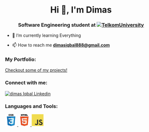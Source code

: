 <h1 align="center">Hi 👋, I'm Dimas</h1>
<h3 align="center">Software Engineering student at <a href="https://surabaya.telkomuniversity.ac.id/" target="_blank"> <img src="https://upload.wikimedia.org/wikipedia/id/7/71/Telkom_University_of_Surabaya.png" alt="TelkomUniversity" width="110" height="50"/> </a> </h3>

- 🌱 I’m currently learning Everything

- 📫 How to reach me **dimasiqbal888@gmail.com**

<h3 align="left">My Portfolio:</h3>
<a href="..." target="_blank">Checkout some of my projects!</a>

<h3 align="left">Connect with me:</h3>
<p align="left">
  <a href="https://www.linkedin.com/in/dimas-iqbal-rizqulloh-71615726a/" target="_blank"><img align="center" src="https://raw.githubusercontent.com/rahuldkjain/github-profile-readme-generator/master/src/images/icons/Social/linked-in-alt.svg" alt="dimas Iqbal Linkedin" height="30" width="40" /></a>
</p>

<h3 align="left">Languages and Tools:</h3>
<p align="left"> <a href="https://www.w3schools.com/css/" target="_blank"> <img src="https://raw.githubusercontent.com/devicons/devicon/master/icons/css3/css3-original-wordmark.svg" alt="css3" width="40" height="40"/> </a> <a href="https://www.w3.org/html/" target="_blank"> <img src="https://raw.githubusercontent.com/devicons/devicon/master/icons/html5/html5-original-wordmark.svg" alt="html5" width="40" height="40"/> </a> <a href="https://developer.mozilla.org/en-US/docs/Web/JavaScript" target="_blank"> <img src="https://raw.githubusercontent.com/devicons/devicon/master/icons/javascript/javascript-original.svg" alt="javascript" width="40" height="40"/> </a> </p>
